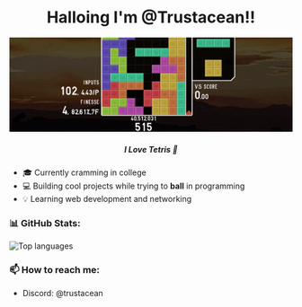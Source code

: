 <h1 align="center">Halloing I'm @Trustacean!!</h1>
<p align="center">
  <img src="kanagawa-banner.gif">
</p>
<h5 align="center">I Love Tetris 👀</h5>

- 🎓 Currently cramming in college 
- 💻 Building cool projects while trying to **ball** in programming
- 💡 Learning web development and networking


### 📊 GitHub Stats:
<p>
  <img src="https://github-readme-stats.vercel.app/api/top-langs/?username=Trustacean&layout=compact&theme=radical" alt="Top languages">
</p>

### 📫 How to reach me:
- Discord: @trustacean


<!---
Trustacean/Trustacean is a ✨ special ✨ repository because its `README.md` (this file) appears on your GitHub profile.
You can click the Preview link to take a look at your changes.
--->
